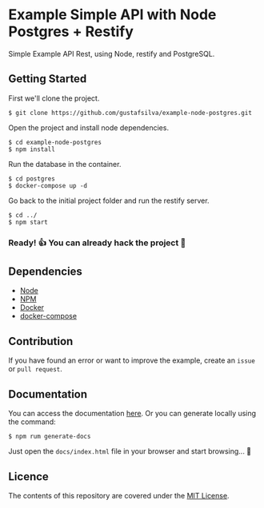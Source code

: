 # Example Simple API with Node Postgres + Restify
Simple Example API Rest, using Node, restify and PostgreSQL.

## Getting Started

First we'll clone the project.

```shell
$ git clone https://github.com/gustafsilva/example-node-postgres.git
```

Open the project and install node dependencies.

```shell
$ cd example-node-postgres
$ npm install
```

Run the database in the container.

```shell
$ cd postgres
$ docker-compose up -d
```

Go back to the initial project folder and run the restify server.
```shell
$ cd ../
$ npm start
```

### Ready! :+1: You can already hack the project :rocket:

## Dependencies
* [Node](https://nodejs.org/)
* [NPM](https://www.npmjs.com/)
* [Docker](https://www.docker.com/)
* [docker-compose](https://docs.docker.com/compose/)

## Contribution
If you have found an error or want to improve the example, create an `issue` or `pull request`.

## Documentation
You can access the documentation [here](https://gustafsilva.github.io/example-node-postgres/docs/).
Or you can generate locally using the command:

```shell
$ npm rum generate-docs
```

Just open the `docs/index.html` file in your browser and start browsing... :green_book:


## Licence
The contents of this repository are covered under the [MIT License](https://github.com/gustafsilva/example-node-postgres/blob/master/LICENSE).